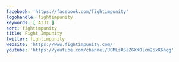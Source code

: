```yaml
---
facebook: 'https://facebook.com/fightimpunity'
logohandle: fightimpunity
keywords: [ AIJT ]
sort: fightimpunity
title: Fight Impunity
twitter: fightimpunity
website: 'https://www.fightimpunity.com/'
youtube: 'https://youtube.com/channel/UCMLsASlZGXKOlcm25xK6hqg'
---
```

